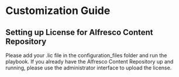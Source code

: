 # Customization Guide

## Setting up License for Alfresco Content Repository

Please add your .lic file in the configuration_files folder and run the playbook. If you already have the Alfresco Content Repository up and running, please use the administrator interface to upload the license.